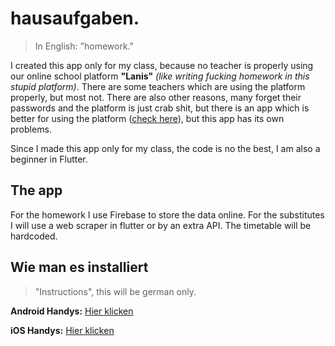 # hausaufgaben.

>In English: "homework."

I created this app only for my class, because no teacher is properly using our online school platform **"Lanis"**  _(like writing fucking homework in this stupid platform)_. There are some teachers which are using the platform properly, but most not. There are also other reasons, many forget their passwords and the platform is just crab shit, but there is an app which is better for using the platform ([check here](https://github.com/Baumlaeufer0815/sph-planner)), but this app has its own problems.

Since I made this app only for my class, the code is no the best, I am also a beginner in Flutter.

## The app

For the homework I use Firebase to store the data online. For the substitutes I will use a web scraper in flutter or by an extra API. The timetable will be hardcoded.

## Wie man es installiert

>"Instructions", this will be german only.

**Android Handys:** [Hier klicken](./Anleitung_android.md)

**iOS Handys:** [Hier klicken](./Anleitung_ios.md)
